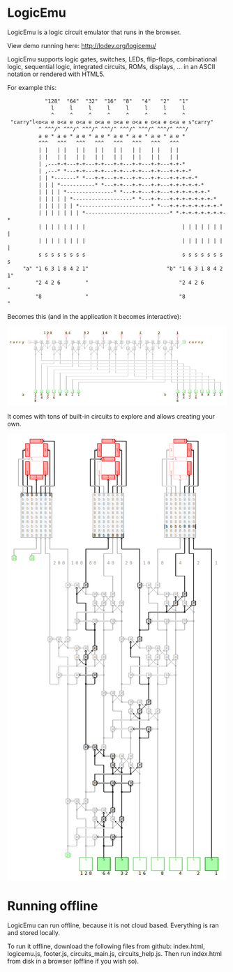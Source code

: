 # LogicEmu

LogicEmu is a logic circuit emulator that runs in the browser.

View demo running here: http://lodev.org/logicemu/

LogicEmu supports logic gates, switches, LEDs, flip-flops, combinational logic, sequential logic, integrated circuits, ROMs, displays, ... in an ASCII notation or rendered with HTML5.

For example this:

```
            "128"  "64"  "32"  "16"  "8"   "4"   "2"   "1"
              l     l     l     l     l     l     l     l
              ^     ^     ^     ^     ^     ^     ^     ^
 "carry"l<o<a e o<a e o<a e o<a e o<a e o<a e o<a e o<a e s"carry"
          ^ ^^^/^ ^^^/^ ^^^/^ ^^^/^ ^^^/^ ^^^/^ ^^^/^ ^^^/
          a e * a e * a e * a e * a e * a e * a e * a e *
          ^^^   ^^^   ^^^   ^^^   ^^^   ^^^   ^^^   ^^^
          | |   | |   | |   | |   | |   | |   | |   | |
          | |   | |   | |   | |   | |   | |   | |   | |
          | ,---+-+---+-+---+-+---+-+---+-+---+-+---+-+-*
          | ,---* *---+-+---+-+---+-+---+-+---+-+---+-+-+-*
          | | *-------* *---+-+---+-+---+-+---+-+---+-+-+-+-*
          | | | *-----------* *---+-+---+-+---+-+---+-+-+-+-+-*
          | | | | *---------------* *---+-+---+-+---+-+-+-+-+-+-*
          | | | | | *-------------------* *---+-+---+-+-+-+-+-+-+-*
          | | | | | | *-----------------------* *---+-+-+-+-+-+-+-+-*
          | | | | | | | *---------------------------* *-+-+-+-+-+-+-+-*
          | | | | | | | |                               | | | | | | | |
          | | | | | | | |                               | | | | | | | |
          s s s s s s s s                               s s s s s s s s
     "a" "1 6 3 1 8 4 2 1"                         "b" "1 6 3 1 8 4 2 1"
         "2 4 2 6        "                             "2 4 2 6        "
         "8              "                             "8              "
```

Becomes this (and in the application it becomes interactive):

![adder](screenshot_add.png)

It comes with tons of built-in circuits to explore and allows creating your own.

![screenshot](screenshot.png)

# Running offline

LogicEmu can run offline, because it is not cloud based. Everything is ran and stored locally.

To run it offline, download the following files from github: index.html, logicemu.js, footer.js, circuits_main.js, circuits_help.js. Then run index.html from disk in a browser (offline if you wish so).
